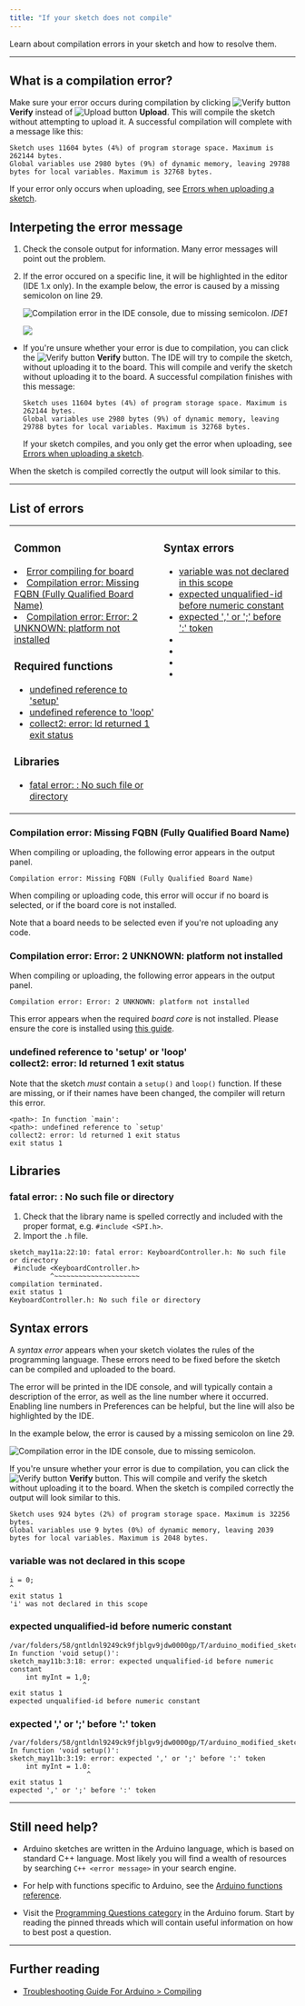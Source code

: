 ```yaml
---
title: "If your sketch does not compile"
---
```


Learn about compilation errors in your sketch and how to resolve them.

---

## What is a compilation error?

Make sure your error occurs during compilation by clicking ![Verify button](img/symbol_verify.png) **Verify** instead of ![Upload button](img/symbol_upload.png) **Upload**. This will compile the sketch without attempting to upload it. A successful compilation will complete with a message like this:

```
Sketch uses 11604 bytes (4%) of program storage space. Maximum is 262144 bytes.
Global variables use 2980 bytes (9%) of dynamic memory, leaving 29788 bytes for local variables. Maximum is 32768 bytes.
```
If your error only occurs when uploading, see [Errors when uploading a sketch](https://support.arduino.cc/hc/en-us/articles/4403365313810-Errors-when-uploading-a-sketch).

## Interpeting the error message

1. Check the console output for information. Many error messages will point out the problem.
2. If the error occured on a specific line, it will be highlighted in the editor (IDE 1.x only). In the example below, the error is caused by a missing semicolon on line 29.

   ![Compilation error in the IDE console, due to missing semicolon.](img/ide1-syntax-error-output-highlighted.png)
   _IDE1_

   ![](img/ide2-syntax-error-output-highlighted.png)

* If you're unsure whether your error is due to compilation, you can click the ![Verify button](img/symbol_verify.png) **Verify** button. The IDE will try to compile the sketch, without uploading it to the board. This will compile and verify the sketch without uploading it to the board. A successful compilation finishes with this message:

  ```
  Sketch uses 11604 bytes (4%) of program storage space. Maximum is 262144 bytes.
  Global variables use 2980 bytes (9%) of dynamic memory, leaving 29788 bytes for local variables. Maximum is 32768 bytes.
  ```

  If your sketch compiles, and you only get the error when uploading, see [Errors when uploading a sketch](https://support.arduino.cc/hc/en-us/articles/4403365313810-Errors-when-uploading-a-sketch).

When the sketch is compiled correctly the output will look similar to this.

---

## List of errors

<table>
<tr>
<td style="vertical-align: top;">
<h3>Common</h3>
<li><a href="#error-compiling-for-board">Error compiling for board</a></li>
<li><a href="#missing-FQBN">Compilation error: Missing FQBN (Fully Qualified Board Name)</a></li>
<li><a href="#platform-not-installed">Compilation error: Error: 2 UNKNOWN: platform not installed</a></li>
<h3>Required functions</h3>
<ul>
<li><a href="#required-functions">undefined reference to 'setup'</a></li>
<li><a href="#required-functions">undefined reference to 'loop'</a></li>
<li><a href="#required-functions">collect2: error: ld returned 1 exit status</a></li>
</ul>
<h3>Libraries</h3>
<ul>
<li><a href="#fatal-error-no-such-file-or-directory">fatal error: : No such file or directory</a></li>
</ul>
</td>
<td style="vertical-align: top;">
<h3>Syntax errors</h3>
<ul>
<li><a href="#">variable was not declared in this scope</a></li>
<li><a href="#">expected unqualified-id before numeric constant</a></li>
<li><a href="#">expected ',' or ';' before ':' token</a></li>
<li><a href="#"></a></li>
<li><a href="#"></a></li>
<li><a href="#"></a></li>
<li><a href="#"></a></li>
</ul>
</td>
</tr>
</table>

<!-- COMMON -->

<a id="missing-FQBN"></a>

### Compilation error: Missing FQBN (Fully Qualified Board Name)

When compiling or uploading, the following error appears in the output panel.

```
Compilation error: Missing FQBN (Fully Qualified Board Name)
```

When compiling or uploading code, this error will occur if no board is selected, or if the board core is not installed.

Note that a board needs to be selected even if you're not uploading any code.

<a id="platform-not-installed"></a>

### Compilation error: Error: 2 UNKNOWN: platform not installed

When compiling or uploading, the following error appears in the output panel.

```
Compilation error: Error: 2 UNKNOWN: platform not installed
```

This error appears when the required *board core* is not installed. Please ensure the core is installed using [this guide](https://www.arduino.cc/en/Tutorial/getting-started-with-ide-v2/ide-v2-board-manager#installing-a-core).

<!-- REQUIRED FUNCTIONS -->

<a id="required-functions"></a>

### undefined reference to 'setup' or 'loop'<br>collect2: error: ld returned 1 exit status

Note that the sketch *must* contain a `setup()` and `loop()` function. If these are missing, or if their names have been changed, the compiler will return this error.

```
<path>: In function `main':
<path>: undefined reference to `setup'
collect2: error: ld returned 1 exit status
exit status 1
```

<!-- LIBRARIES -->

## Libraries

<a id="fatal-error-no-such-file-or-directory"></a>

### fatal error: <library>: No such file or directory

1. Check that the library name is spelled correctly and included with the proper format, e.g. `#include <SPI.h>`.
2. Import the `.h` file.

```
sketch_may11a:22:10: fatal error: KeyboardController.h: No such file or directory
 #include <KeyboardController.h>
          ^~~~~~~~~~~~~~~~~~~~~~
compilation terminated.
exit status 1
KeyboardController.h: No such file or directory

```

<!-- SYNTAX -->

## Syntax errors

A *syntax error* appears when your sketch violates the rules of the programming language. These errors need to be fixed before the sketch can be compiled and uploaded to the board.

The error will be printed in the IDE console, and will typically contain a description of the error, as well as the line number where it occurred. Enabling line numbers in Preferences can be helpful, but the line will also be highlighted by the IDE.

In the example below, the error is caused by a missing semicolon on line 29.

![Compilation error in the IDE console, due to missing semicolon.](img/error-expected-semicolon-1.png)

If you're unsure whether your error is due to compilation, you can click the ![Verify button](img/symbol_verify.png) **Verify** button. This will compile and verify the sketch without uploading it to the board. When the sketch is compiled correctly the output will look similar to this.

```
Sketch uses 924 bytes (2%) of program storage space. Maximum is 32256 bytes.
Global variables use 9 bytes (0%) of dynamic memory, leaving 2039 bytes for local variables. Maximum is 2048 bytes.
```

### variable was not declared in this scope

```
i = 0;
^
exit status 1
'i' was not declared in this scope
```

### expected unqualified-id before numeric constant

```
/var/folders/58/gntldnl9249ck9fjblgv9jdw0000gp/T/arduino_modified_sketch_490052/sketch_may11b.ino: In function 'void setup()':
sketch_may11b:3:18: error: expected unqualified-id before numeric constant
    int myInt = 1,0;
                  ^
exit status 1
expected unqualified-id before numeric constant
```

### expected ',' or ';' before ':' token

```
/var/folders/58/gntldnl9249ck9fjblgv9jdw0000gp/T/arduino_modified_sketch_886724/sketch_may11b.ino: In function 'void setup()':
sketch_may11b:3:19: error: expected ',' or ';' before ':' token
    int myInt = 1.0:
                   ^
exit status 1
expected ',' or ';' before ':' token
```

---

## Still need help?

* Arduino sketches are written in the Arduino language, which is based on standard C++ language. Most likely you will find a wealth of resources by searching `C++ <error message>` in your search engine.

* For help with functions specific to Arduino, see the [Arduino functions reference](https://www.arduino.cc/reference/en/).

* Visit the [Programming Questions category](https://forum.arduino.cc/c/20) in the Arduino forum. Start by reading the pinned threads which will contain useful information on how to best post a question.

---

## Further reading

* [Troubleshooting Guide For Arduino > Compiling](https://per1234.github.io/ino-troubleshooting/compiling.html)
